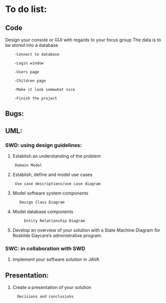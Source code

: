 # To do list:

## Code 

Design your console or GUI with regards to your focus group
The data is to be stored into a database

        -Connect to database

        -Login window

        -Users page

        -Children page

        -Make it look somewhat nice

        -Finish the project



## Bugs:




## UML: 

### SWD: using design guidelines:

1. Establish an understanding of the problem
        
        Domain Model
        
2. Establish, define and model use cases
    
        Use case descriptions/use case diagram

3. Model software system components
    
          Design Class Diagram

4. Model database components
    
            Entity Relationship Diagram

5. Develop an overview of your solution with a State Machine Diagram for Roskilde Daycare’s administrative program.  


### SWC: in collaboration with SWD

1. Implement your software solution in JAVA
  

## Presentation:

1. Create a presentation of your solution

         Decisions and conclusions
 
